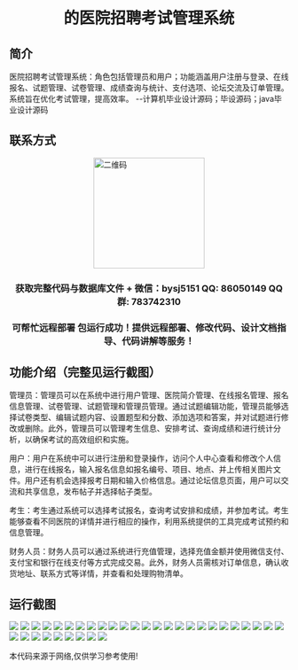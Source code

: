 <p><h1 align="center">的医院招聘考试管理系统</h1></p>

## 简介
医院招聘考试管理系统：角色包括管理员和用户；功能涵盖用户注册与登录、在线报名、试题管理、试卷管理、成绩查询与统计、支付选项、论坛交流及订单管理。系统旨在优化考试管理，提高效率。    --计算机毕业设计源码；毕设源码；java毕业设计源码


## 联系方式
<img src="https://bs-1329754181.cos.ap-shanghai.myqcloud.com/wx.jpg" alt="二维码" style="display: block; margin: 0 auto;" width="200px">
<p><h3 align="center">获取完整代码与数据库文件 + 微信：bysj5151 QQ: 86050149 QQ群: 783742310</h3></p>
<p><h3 align="center">可帮忙远程部署 包运行成功！提供远程部署、修改代码、设计文档指导、代码讲解等服务！</h3></p>

## 功能介绍（完整见运行截图）
管理员：管理员可以在系统中进行用户管理、医院简介管理、在线报名管理、报名信息管理、试卷管理、试题管理和管理员管理。通过试题编辑功能，管理员能够选择试卷类型、编辑试题内容、设置题型和分数、添加选项和答案，并对试题进行修改或删除。此外，管理员可以管理考生信息、安排考试、查询成绩和进行统计分析，以确保考试的高效组织和实施。

用户：用户在系统中可以进行注册和登录操作，访问个人中心查看和修改个人信息，进行在线报名，输入报名信息如报名编号、项目、地点、并上传相关图片文件。用户还有机会选择报考日期和输入价格信息。通过论坛信息页面，用户可以交流和共享信息，发布帖子并选择帖子类型。

考生：考生通过系统可以选择考试报名，查询考试安排和成绩，并参加考试。考生能够查看不同医院的详情并进行相应的操作，利用系统提供的工具完成考试预约和信息管理。

财务人员：财务人员可以通过系统进行充值管理，选择充值金额并使用微信支付、支付宝和银行在线支付等方式完成交易。此外，财务人员需核对订单信息，确认收货地址、联系方式等详情，并查看和处理购物清单。


## 运行截图
![](https://bs-1329754181.cos.ap-shanghai.myqcloud.com/ssm/HospitalRecruitmentExamManagementSystem/img/001.jpg)
![](https://bs-1329754181.cos.ap-shanghai.myqcloud.com/ssm/HospitalRecruitmentExamManagementSystem/img/002.jpg)
![](https://bs-1329754181.cos.ap-shanghai.myqcloud.com/ssm/HospitalRecruitmentExamManagementSystem/img/003.jpg)
![](https://bs-1329754181.cos.ap-shanghai.myqcloud.com/ssm/HospitalRecruitmentExamManagementSystem/img/004.jpg)
![](https://bs-1329754181.cos.ap-shanghai.myqcloud.com/ssm/HospitalRecruitmentExamManagementSystem/img/005.jpg)
![](https://bs-1329754181.cos.ap-shanghai.myqcloud.com/ssm/HospitalRecruitmentExamManagementSystem/img/006.jpg)
![](https://bs-1329754181.cos.ap-shanghai.myqcloud.com/ssm/HospitalRecruitmentExamManagementSystem/img/007.jpg)
![](https://bs-1329754181.cos.ap-shanghai.myqcloud.com/ssm/HospitalRecruitmentExamManagementSystem/img/008.jpg)
![](https://bs-1329754181.cos.ap-shanghai.myqcloud.com/ssm/HospitalRecruitmentExamManagementSystem/img/009.jpg)
![](https://bs-1329754181.cos.ap-shanghai.myqcloud.com/ssm/HospitalRecruitmentExamManagementSystem/img/010.jpg)
![](https://bs-1329754181.cos.ap-shanghai.myqcloud.com/ssm/HospitalRecruitmentExamManagementSystem/img/011.jpg)
![](https://bs-1329754181.cos.ap-shanghai.myqcloud.com/ssm/HospitalRecruitmentExamManagementSystem/img/012.jpg)
![](https://bs-1329754181.cos.ap-shanghai.myqcloud.com/ssm/HospitalRecruitmentExamManagementSystem/img/013.jpg)
![](https://bs-1329754181.cos.ap-shanghai.myqcloud.com/ssm/HospitalRecruitmentExamManagementSystem/img/014.jpg)
![](https://bs-1329754181.cos.ap-shanghai.myqcloud.com/ssm/HospitalRecruitmentExamManagementSystem/img/015.jpg)
![](https://bs-1329754181.cos.ap-shanghai.myqcloud.com/ssm/HospitalRecruitmentExamManagementSystem/img/016.jpg)
![](https://bs-1329754181.cos.ap-shanghai.myqcloud.com/ssm/HospitalRecruitmentExamManagementSystem/img/017.jpg)
![](https://bs-1329754181.cos.ap-shanghai.myqcloud.com/ssm/HospitalRecruitmentExamManagementSystem/img/018.jpg)
![](https://bs-1329754181.cos.ap-shanghai.myqcloud.com/ssm/HospitalRecruitmentExamManagementSystem/img/019.jpg)
![](https://bs-1329754181.cos.ap-shanghai.myqcloud.com/ssm/HospitalRecruitmentExamManagementSystem/img/020.jpg)
![](https://bs-1329754181.cos.ap-shanghai.myqcloud.com/ssm/HospitalRecruitmentExamManagementSystem/img/021.jpg)
![](https://bs-1329754181.cos.ap-shanghai.myqcloud.com/ssm/HospitalRecruitmentExamManagementSystem/img/022.jpg)
![](https://bs-1329754181.cos.ap-shanghai.myqcloud.com/ssm/HospitalRecruitmentExamManagementSystem/img/023.jpg)
![](https://bs-1329754181.cos.ap-shanghai.myqcloud.com/ssm/HospitalRecruitmentExamManagementSystem/img/024.jpg)
![](https://bs-1329754181.cos.ap-shanghai.myqcloud.com/ssm/HospitalRecruitmentExamManagementSystem/img/025.jpg)
![](https://bs-1329754181.cos.ap-shanghai.myqcloud.com/ssm/HospitalRecruitmentExamManagementSystem/img/026.jpg)
![](https://bs-1329754181.cos.ap-shanghai.myqcloud.com/ssm/HospitalRecruitmentExamManagementSystem/img/027.jpg)
![](https://bs-1329754181.cos.ap-shanghai.myqcloud.com/ssm/HospitalRecruitmentExamManagementSystem/img/028.jpg)
![](https://bs-1329754181.cos.ap-shanghai.myqcloud.com/ssm/HospitalRecruitmentExamManagementSystem/img/029.jpg)
![](https://bs-1329754181.cos.ap-shanghai.myqcloud.com/ssm/HospitalRecruitmentExamManagementSystem/img/030.jpg)
![](https://bs-1329754181.cos.ap-shanghai.myqcloud.com/ssm/HospitalRecruitmentExamManagementSystem/img/031.jpg)
![](https://bs-1329754181.cos.ap-shanghai.myqcloud.com/ssm/HospitalRecruitmentExamManagementSystem/img/032.jpg)
![](https://bs-1329754181.cos.ap-shanghai.myqcloud.com/ssm/HospitalRecruitmentExamManagementSystem/img/033.jpg)
![](https://bs-1329754181.cos.ap-shanghai.myqcloud.com/ssm/HospitalRecruitmentExamManagementSystem/img/034.jpg)

<p>本代码来源于网络,仅供学习参考使用!</p>
